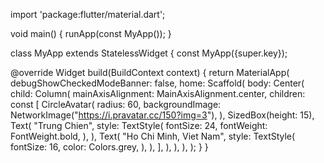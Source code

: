 import 'package:flutter/material.dart';

void main() {
runApp(const MyApp());
}

class MyApp extends StatelessWidget {
const MyApp({super.key});

@override
Widget build(BuildContext context) {
return MaterialApp(
debugShowCheckedModeBanner: false,
home: Scaffold(
body: Center(
child: Column(
mainAxisAlignment: MainAxisAlignment.center,
children: const [
CircleAvatar(
radius: 60,
backgroundImage: NetworkImage("https://i.pravatar.cc/150?img=3"),
),
SizedBox(height: 15),
Text(
"Trung Chien",
style: TextStyle(
fontSize: 24,
fontWeight: FontWeight.bold,
),
),
Text(
"Ho Chi Minh, Viet Nam",
style: TextStyle(
fontSize: 16,
color: Colors.grey,
),
),
],
),
),
),
);
}
}
